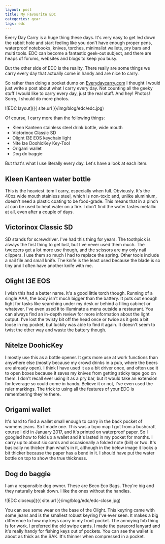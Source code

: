 ```yaml
---
layout: post
title: My Favourite EDC
categories: gear
tags: edc
---
```

Every Day Carry is a huge thing these days. It's very easy to get led down the rabbit hole and start feeling like you don't have enough proper pens, waterproof notebooks, knives, torches, minimalist wallets, pry bars and multi tools. EDC can become a fantastic geek-out subject, and there are heaps of forums, websites and blogs to keep you busy.

But the other side of EDC is the reality. There really are some things we carry every day that actually come in handy and are nice to carry.

So rather than doing a pocket dump on [Everydaycarry.com](https://everydaycarry.com) I thought I would just write a post about what I carry every day. Not counting all the geeky stuff I would like to carry every day, just the real stuff. And hey! Photos! Sorry, I should do more photos.

![EDC layout]({{ site.url }}/img/blog/edc/edc.jpg)

Of course, I carry more than the following things:

- Kleen Kanteen stainless steel drink bottle, wide mouth
- Victorinox Classic SD
- Olight I3E EOS keychain light
- Nite Ize DoohicKey Key-Tool
- Origami wallet
- Dog do baggie

But that's what I use literally every day. Let's have a look at each item.

## Kleen Kanteen water bottle
This is the heaviest item I carry, especially when full. Obviously. It's the 40oz wide mouth stainless steel, which is non-toxic and, unlike aluminium, doesn't need a plastic coating to be food-grade. This means that in a pinch at can be used to heat water on a fire. I don't find the water tastes metallic at all, even after a couple of days.

## Victorinox Classic SD
SD stands for screwdriver. I've had this thing for years. The toothpick is always the first thing to get lost, but I've never used them much. The tweezers get a lot more use though, and the scissors are my only nail clippers. I use them so much I had to replace the spring. Other tools include a nail file and small knife. The knife is the least used because the blade is so tiny and I often have another knife with me.

## Olight I3E EOS
I wish this had a better name. It's a good little torch though. Running of a single AAA, the body isn't much bigger than the battery. It puts out enough light for tasks like searching under my desk or behind a filing cabinet or whatever. I've even used it to illuminate a menu outside a restaurant. You can always find an in-depth review for more information about the light output. I've lost the twisty bit off the head once or twice as it gets a bit loose in my pocket, but luckily was able to find it again. It doesn't seem to twist the other way and waste the battery though.

## NiteIze DoohicKey
I mostly use this as a bottle opener. It gets more use at work functions than anywhere else (mostly because my crowd drinks in a pub, where the beers are already open). I think I have used it as a bit driver once, and often use it to open boxes because it saves my knives from getting sticky tape goo on them. I don't recall ever using it as a pry bar, but it would take an extension for leverage so could come in handy. Believe it or not, I've even used the ruler markings. The trick to using all the features of your EDC is remembering they're there.

## Origami wallet
It's hard to find a wallet small enough to carry in the back pocket of womens jeans. So I made one. This was a topo map I got from a bushcraft course I did in January 2017, and it's printed on waterproof paper. So I googled how to fold up a wallet and it's lasted in my pocket for months. I carry up to about six cards and occasionally a folded note (bill) or two. It's basically no thicker than what's in it, although in the below image it looks a bit thicker because the paper has a bend in it. I should have put the water bottle on top to show the true thickness.

## Dog do baggie
I am a responsible dog owner. These are Beco Eco Bags. They're big and they naturally break down. I like the ones without the handles.

![EDC closeup]({{ site.url }}/img/blog/edc/edc-close.jpg)

You can see some wear on the base of the Olight. This keyring came with some jeans and is the smallest robust keyring I've ever seen. It makes a big difference to how my keys carry in my front pocket. The annoying fob thing is for work. I preferred the old swipe cards. I made the paracord lanyard and it's really handy for fishing keys out of pockets. You can see the wallet is about as thick as the SAK. It's thinner when compressed in a pocket.